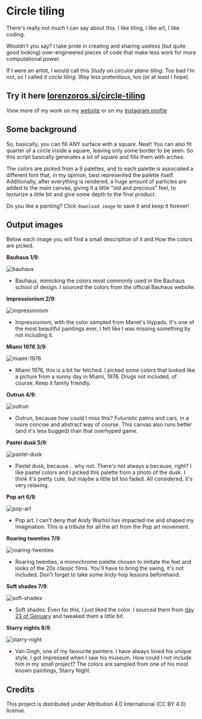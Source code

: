 # Circle tiling

There's really not much I can say about this. I like tiling, I like art, I like coding.

Wouldn't you say? I take pride in creating and sharing useless (but quite good looking) over-engineered pieces of code that make less work for more computational power.

If I were an artist, I would call this *Study on circular plane tiling*. Too bad I'm not, so I called it *circle tiling*. Way less pretentious, too (or at least I hope).

## Try it here [lorenzoros.si/circle-tiling](https://www.lorenzoros.si/circle-tiling)

View more of my work on my [website](https://www.lorenzoros.si) or on my [Instagram profile](https://www.instagram.com/lorossi97)

## Some background

So, basically, you can fill ANY surface with a square. Neat! You can also fit quarter of a circle inside a square, leaving only some border to be seen. So this script basically generates a lot of square and fills them with arches.

The colors are picked from a 9 palettes, and to each palette is associated a different font that, in my opinion, best represented the palette itself. Additionally, after everything is rendered, a huge amount of particles are added to the main canvas, giving it a little "old and precious" feel, to texturize a little bit and give some depth to the final product.

Do you like a painting? Click `download image` to save it and keep it forever!

## Output images

Below each image you will find a small description of it and How the colors are picked.

**Bauhaus 1/9**:

![bauhaus](output/bauhaus.png)

- Bauhaus, mimicking the colors most commonly used in the Bauhaus school of design. I sourced the colors from the official Bauhaus website.

**Impressionism 2/9**:

![impressionism](output/impressionism.png)

- Impressionism, with the color sampled from Manet's lilypads. It's one of the most beautiful paintings ever, I felt like I was missing something by not including it.

**Miami 1976 3/9**:

![miami-1976](output/miami-1976.png)

- Miami 1976, this is a bit far fetched. I picked some colors that looked like a picture from a sunny day in Miami, 1976. Drugs not included, of course. Keep it family friendly.

**Outrun 4/9**:

![outrun](output/outrun.png)

- Outrun, because how could I miss this? Futuristic palms and cars, in a more concise and abstract way of course. This canvas also runs better (and it's less bugged) than that overhyped game.

**Pastel dusk 5/9**:

![pastel-dusk](output/pastel-dusk.png)

- Pastel dusk, because... why not. There's not always a because, right? I like pastel colors and I picked this palette from a photo of the dusk. I think it's pretty cute, but maybe a little bit too faded. All considered, it's very relaxing.

**Pop art 6/9**:

![pop-art](output/pop-art.png)

- Pop art. I can't deny that Andy Warhol has impacted me and shaped my imagination. This is a tribute for all the art from the Pop art movement.

**Roaring twenties 7/9**:

![roaring-twenties](output/roaring-twenties.png)

- Roaring twenties, a monochrome palette chosen to imitate the feel and looks of the 20s classic films. You'll have to bring the swing, it's not included. Don't forget to take some lindy-hop lessons beforehand.

**Soft shades 7/9**:

![soft-shades](output/soft-shades.png)

- Soft shades. Even for this, I just liked the color. I sourced them from [day 23 of Genuary](https://genuary2021.github.io/prompts) and tweaked them a little bit.

**Starry nights 8/9**:

![starry-night](output/starry-night.png)

- Van Gogh, one of my favourite painters. I have always loved his unique style, I got impressed when I saw his museum. How could I not include him in my small project? The colors are sampled from one of his most known paintings, Starry Night.

## Credits

This project is distributed under Attribution 4.0 International (CC BY 4.0) license.
